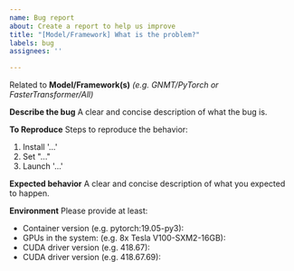 ```yaml
---
name: Bug report
about: Create a report to help us improve
title: "[Model/Framework] What is the problem?"
labels: bug
assignees: ''

---
```


Related to **Model/Framework(s)** 
*(e.g. GNMT/PyTorch or FasterTransformer/All)*

**Describe the bug**
A clear and concise description of what the bug is.

**To Reproduce**
Steps to reproduce the behavior:
1. Install '...'
2. Set "..."
2. Launch '...'

**Expected behavior**
A clear and concise description of what you expected to happen.

**Environment**
Please provide at least:
* Container version (e.g. pytorch:19.05-py3):
* GPUs in the system: (e.g. 8x Tesla V100-SXM2-16GB):
* CUDA driver version (e.g. 418.67):
* CUDA driver version (e.g. 418.67.69):
